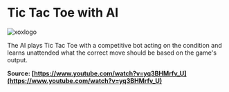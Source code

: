 # Tic Tac Toe with AI
![xoxlogo](https://github.com/enesmanan/Tic-Tac-Toe-with-AI/assets/88631980/408790e4-8808-4eb1-a690-229a742f2587)

The AI plays Tic Tac Toe with a competitive bot acting on the condition and learns unattended what the correct move should be based on the game's output.

<b>Source: [https://www.youtube.com/watch?v=yq3BHMrfv_U](https://www.youtube.com/watch?v=yq3BHMrfv_U)</b>